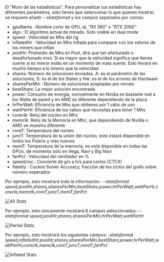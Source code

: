 El "Muro de las estadísticas". Para personalizar tus estadísticas hay diferentes parámetros, sólo tienes que seleccionar lo que quieres mostrar, se requiere añadir _--statsformat_ y los campos separados por comas:

* gpuName : Nombre corto de GPU, ej. "RX 580" o "RTX 2060"
* algo : El algoritmo actual de minado. Solo visible en dual mode
* speed : Velocidad en Mhs del rig
* inflatedHr : Velocidad en Mhs inflada para comparar con los valores de los miners que inflan
* poolHr: Promedio de Mhs en Pool, dirá que tan afortunado o desafortunado eres. Si es mayor que la velocidad significa que tienes suerte si es menor estás en un momento de mala suerte. Esto llevará en mucho tiempo a lo mismo que la velocidad.
* shares: Número de soluciones enviadas. A: es el parámetro de las soluciones, S: es el de los Stales y Hw: es el de los errores de Hardware
* sharesPerMin : Número de soluciones aceptadas por minuto
* bestShare: La mejor solución encontrada
* power: Consumo de energía, normalmente en Nvidia es bastante real a los Watts de pared y en AMD es diferente dependiendo de la placa
* hrPerWatt: Eficiencia de Mhs que obtienes por 1 vatio de uso
* wattPerHr: Eficiencia de los vatios que necesitas para tener 1 Mhs
* coreclk: Reloj del núcleo en Mhz 
* memclk: Reloj de la Memoria en Mhz, que dependiendo de Nvidia o AMD se muestra diferente
* coreT: Temperatura del núcleo
* juncT: Temperatura de la unión del núcleo, esto estará disponible en todos los Polaris y más nuevos
* memT: Temperatura de la memoria, no está disponible en todas las GPUs, de momento sólo en Vega, Navi y Big Navi
* fanPct : Velocidad del ventilador en %
* speedctxc : Convierte de g/s a h/s para cortex (CTCX)
* fidelity : Cuckoo Solver Accuracy, fracción de los ciclos del grafo sobre número esperados

Por ejemplo, esto mostrará toda la información:
_--statsformat speed,poolHr,shares,sharesPerMin,bestShare,power,hrPerWatt,wattPerHr,coreclk,memclk,coreT,juncT,memT,fanPct_

![All Stats](https://i.ibb.co/g3q5R0X/allstats.jpg)


Por ejemplo, esto únicamente mostrará 6 campos seleccionados:
_--statsformat speed,poolHr,shares,sharesPerMin,hrPerWatt,wattPerHr_

![Partial Stats](https://i.ibb.co/zH5bjGB/parcialstats.jpg)

Por ejemplo, esto mostrará los siguientes campos:
_-statsformat speed,inflatedHr,poolHr,shares,sharesPerMin,bestShare,power,hrPerWatt,wattPerHr,coreclk,memclk,coreT,juncT,memT,fanPct_

![Inflated Stats](https://i.ibb.co/6tmKgVH/inflated.jpg)